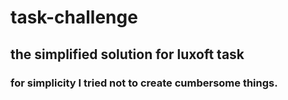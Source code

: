# task-challenge
## the simplified solution for luxoft task
### for simplicity I tried not to create cumbersome things.
